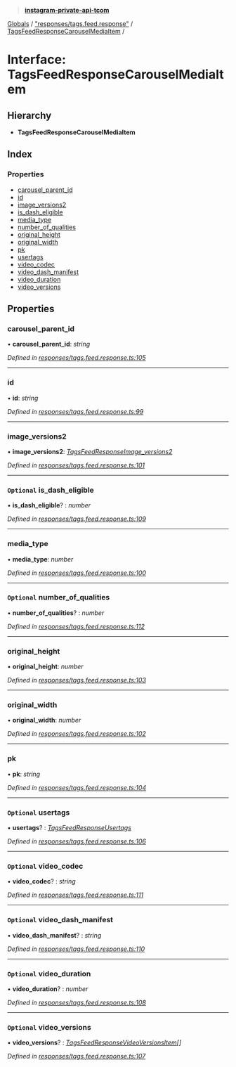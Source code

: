 > **[instagram-private-api-tcom](../README.md)**

[Globals](../README.md) / ["responses/tags.feed.response"](../modules/_responses_tags_feed_response_.md) / [TagsFeedResponseCarouselMediaItem](_responses_tags_feed_response_.tagsfeedresponsecarouselmediaitem.md) /

# Interface: TagsFeedResponseCarouselMediaItem

## Hierarchy

* **TagsFeedResponseCarouselMediaItem**

## Index

### Properties

* [carousel_parent_id](_responses_tags_feed_response_.tagsfeedresponsecarouselmediaitem.md#carousel_parent_id)
* [id](_responses_tags_feed_response_.tagsfeedresponsecarouselmediaitem.md#id)
* [image_versions2](_responses_tags_feed_response_.tagsfeedresponsecarouselmediaitem.md#image_versions2)
* [is_dash_eligible](_responses_tags_feed_response_.tagsfeedresponsecarouselmediaitem.md#optional-is_dash_eligible)
* [media_type](_responses_tags_feed_response_.tagsfeedresponsecarouselmediaitem.md#media_type)
* [number_of_qualities](_responses_tags_feed_response_.tagsfeedresponsecarouselmediaitem.md#optional-number_of_qualities)
* [original_height](_responses_tags_feed_response_.tagsfeedresponsecarouselmediaitem.md#original_height)
* [original_width](_responses_tags_feed_response_.tagsfeedresponsecarouselmediaitem.md#original_width)
* [pk](_responses_tags_feed_response_.tagsfeedresponsecarouselmediaitem.md#pk)
* [usertags](_responses_tags_feed_response_.tagsfeedresponsecarouselmediaitem.md#optional-usertags)
* [video_codec](_responses_tags_feed_response_.tagsfeedresponsecarouselmediaitem.md#optional-video_codec)
* [video_dash_manifest](_responses_tags_feed_response_.tagsfeedresponsecarouselmediaitem.md#optional-video_dash_manifest)
* [video_duration](_responses_tags_feed_response_.tagsfeedresponsecarouselmediaitem.md#optional-video_duration)
* [video_versions](_responses_tags_feed_response_.tagsfeedresponsecarouselmediaitem.md#optional-video_versions)

## Properties

###  carousel_parent_id

• **carousel_parent_id**: *string*

*Defined in [responses/tags.feed.response.ts:105](https://github.com/cuonglnhust/instagram-private-api-tcom/blob/3e16058/src/responses/tags.feed.response.ts#L105)*

___

###  id

• **id**: *string*

*Defined in [responses/tags.feed.response.ts:99](https://github.com/cuonglnhust/instagram-private-api-tcom/blob/3e16058/src/responses/tags.feed.response.ts#L99)*

___

###  image_versions2

• **image_versions2**: *[TagsFeedResponseImage_versions2](_responses_tags_feed_response_.tagsfeedresponseimage_versions2.md)*

*Defined in [responses/tags.feed.response.ts:101](https://github.com/cuonglnhust/instagram-private-api-tcom/blob/3e16058/src/responses/tags.feed.response.ts#L101)*

___

### `Optional` is_dash_eligible

• **is_dash_eligible**? : *number*

*Defined in [responses/tags.feed.response.ts:109](https://github.com/cuonglnhust/instagram-private-api-tcom/blob/3e16058/src/responses/tags.feed.response.ts#L109)*

___

###  media_type

• **media_type**: *number*

*Defined in [responses/tags.feed.response.ts:100](https://github.com/cuonglnhust/instagram-private-api-tcom/blob/3e16058/src/responses/tags.feed.response.ts#L100)*

___

### `Optional` number_of_qualities

• **number_of_qualities**? : *number*

*Defined in [responses/tags.feed.response.ts:112](https://github.com/cuonglnhust/instagram-private-api-tcom/blob/3e16058/src/responses/tags.feed.response.ts#L112)*

___

###  original_height

• **original_height**: *number*

*Defined in [responses/tags.feed.response.ts:103](https://github.com/cuonglnhust/instagram-private-api-tcom/blob/3e16058/src/responses/tags.feed.response.ts#L103)*

___

###  original_width

• **original_width**: *number*

*Defined in [responses/tags.feed.response.ts:102](https://github.com/cuonglnhust/instagram-private-api-tcom/blob/3e16058/src/responses/tags.feed.response.ts#L102)*

___

###  pk

• **pk**: *string*

*Defined in [responses/tags.feed.response.ts:104](https://github.com/cuonglnhust/instagram-private-api-tcom/blob/3e16058/src/responses/tags.feed.response.ts#L104)*

___

### `Optional` usertags

• **usertags**? : *[TagsFeedResponseUsertags](_responses_tags_feed_response_.tagsfeedresponseusertags.md)*

*Defined in [responses/tags.feed.response.ts:106](https://github.com/cuonglnhust/instagram-private-api-tcom/blob/3e16058/src/responses/tags.feed.response.ts#L106)*

___

### `Optional` video_codec

• **video_codec**? : *string*

*Defined in [responses/tags.feed.response.ts:111](https://github.com/cuonglnhust/instagram-private-api-tcom/blob/3e16058/src/responses/tags.feed.response.ts#L111)*

___

### `Optional` video_dash_manifest

• **video_dash_manifest**? : *string*

*Defined in [responses/tags.feed.response.ts:110](https://github.com/cuonglnhust/instagram-private-api-tcom/blob/3e16058/src/responses/tags.feed.response.ts#L110)*

___

### `Optional` video_duration

• **video_duration**? : *number*

*Defined in [responses/tags.feed.response.ts:108](https://github.com/cuonglnhust/instagram-private-api-tcom/blob/3e16058/src/responses/tags.feed.response.ts#L108)*

___

### `Optional` video_versions

• **video_versions**? : *[TagsFeedResponseVideoVersionsItem](_responses_tags_feed_response_.tagsfeedresponsevideoversionsitem.md)[]*

*Defined in [responses/tags.feed.response.ts:107](https://github.com/cuonglnhust/instagram-private-api-tcom/blob/3e16058/src/responses/tags.feed.response.ts#L107)*